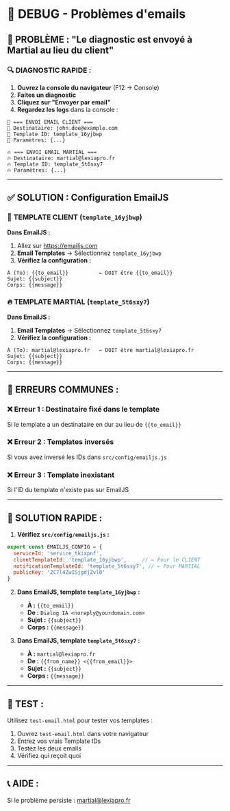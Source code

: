 # 🔧 DEBUG - Problèmes d'emails

## 🚨 PROBLÈME : "Le diagnostic est envoyé à Martial au lieu du client"

### 🔍 DIAGNOSTIC RAPIDE :

1. **Ouvrez la console du navigateur** (F12 → Console)
2. **Faites un diagnostic** 
3. **Cliquez sur "Envoyer par email"**
4. **Regardez les logs** dans la console :

```
📧 === ENVOI EMAIL CLIENT ===
📧 Destinataire: john.doe@example.com
📧 Template ID: template_16yjbwp
📧 Paramètres: {...}

🔥 === ENVOI EMAIL MARTIAL ===
🔥 Destinataire: martial@lexiapro.fr  
🔥 Template ID: template_5t6sxy7
🔥 Paramètres: {...}
```

---

## ✅ SOLUTION : Configuration EmailJS

### 📧 **TEMPLATE CLIENT** (`template_16yjbwp`)

**Dans EmailJS :**
1. Allez sur https://emailjs.com
2. **Email Templates** → Sélectionnez `template_16yjbwp`
3. **Vérifiez la configuration :**

```
À (To): {{to_email}}          ← DOIT être {{to_email}}
Sujet: {{subject}}
Corps: {{message}}
```

### 🔥 **TEMPLATE MARTIAL** (`template_5t6sxy7`)

**Dans EmailJS :**
1. **Email Templates** → Sélectionnez `template_5t6sxy7`  
2. **Vérifiez la configuration :**

```
À (To): martial@lexiapro.fr   ← DOIT être martial@lexiapro.fr
Sujet: {{subject}}
Corps: {{message}}
```

---

## 🚨 ERREURS COMMUNES :

### ❌ **Erreur 1 : Destinataire fixé dans le template**
Si le template a un destinataire en dur au lieu de `{{to_email}}`

### ❌ **Erreur 2 : Templates inversés**  
Si vous avez inversé les IDs dans `src/config/emailjs.js`

### ❌ **Erreur 3 : Template inexistant**
Si l'ID du template n'existe pas sur EmailJS

---

## 🔧 SOLUTION RAPIDE :

1. **Vérifiez `src/config/emailjs.js` :**
```javascript
export const EMAILJS_CONFIG = {
  serviceId: 'service_tkixpnf',
  clientTemplateId: 'template_16yjbwp',     // ← Pour le CLIENT
  notificationTemplateId: 'template_5t6sxy7', // ← Pour MARTIAL  
  publicKey: 'ZC7l4ZwISjgdjZvl0'
}
```

2. **Dans EmailJS, template `template_16yjbwp` :**
   - **À :** `{{to_email}}`
   - **De :** `Dialog IA <noreply@yourdomain.com>`
   - **Sujet :** `{{subject}}`
   - **Corps :** `{{message}}`

3. **Dans EmailJS, template `template_5t6sxy7` :**
   - **À :** `martial@lexiapro.fr`
   - **De :** `{{from_name}} <{{from_email}}>`
   - **Sujet :** `{{subject}}`
   - **Corps :** `{{message}}`

---

## 🧪 TEST :

Utilisez `test-email.html` pour tester vos templates :

1. Ouvrez `test-email.html` dans votre navigateur
2. Entrez vos vrais Template IDs
3. Testez les deux emails
4. Vérifiez qui reçoit quoi

---

## 📞 AIDE :

Si le problème persiste : martial@lexiapro.fr 